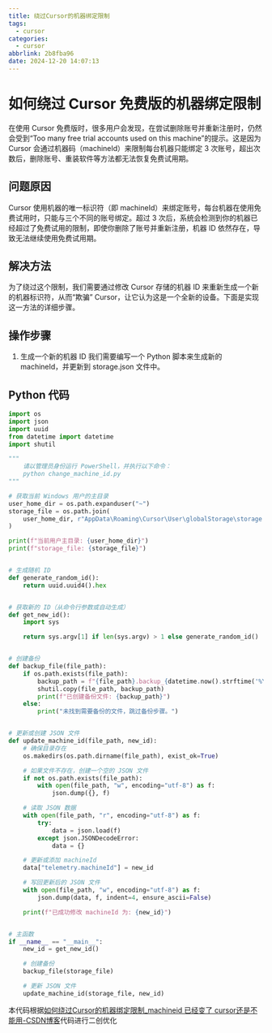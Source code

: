 ```yaml
---
title: 绕过Cursor的机器绑定限制
tags:
  - cursor
categories:
  - cursor
abbrlink: 2b8fba96
date: 2024-12-20 14:07:13
---
```


# 如何绕过 Cursor 免费版的机器绑定限制

在使用 Cursor 免费版时，很多用户会发现，在尝试删除账号并重新注册时，仍然会受到“Too many free trial accounts used on this machine”的提示。这是因为 Cursor 会通过机器码（machineId）来限制每台机器只能绑定 3 次账号，超出次数后，删除账号、重装软件等方法都无法恢复免费试用期。

## 问题原因

Cursor 使用机器的唯一标识符（即 machineId）来绑定账号，每台机器在使用免费试用时，只能与三个不同的账号绑定。超过 3 次后，系统会检测到你的机器已经超过了免费试用的限制，即使你删除了账号并重新注册，机器 ID 依然存在，导致无法继续使用免费试用期。

## 解决方法

为了绕过这个限制，我们需要通过修改 Cursor 存储的机器 ID 来重新生成一个新的机器标识符，从而“欺骗” Cursor，让它认为这是一个全新的设备。下面是实现这一方法的详细步骤。

## 操作步骤

1. 生成一个新的机器 ID
   我们需要编写一个 Python 脚本来生成新的 machineId，并更新到 storage.json 文件中。

## Python 代码

```py
import os
import json
import uuid
from datetime import datetime
import shutil

"""
    请以管理员身份运行 PowerShell，并执行以下命令：
    python change_machine_id.py
"""

# 获取当前 Windows 用户的主目录
user_home_dir = os.path.expanduser("~")
storage_file = os.path.join(
    user_home_dir, r"AppData\Roaming\Cursor\User\globalStorage\storage.json"
)

print(f"当前用户主目录: {user_home_dir}")
print(f"storage_file: {storage_file}")


# 生成随机 ID
def generate_random_id():
    return uuid.uuid4().hex


# 获取新的 ID（从命令行参数或自动生成）
def get_new_id():
    import sys

    return sys.argv[1] if len(sys.argv) > 1 else generate_random_id()


# 创建备份
def backup_file(file_path):
    if os.path.exists(file_path):
        backup_path = f"{file_path}.backup_{datetime.now().strftime('%Y%m%d_%H%M%S')}"
        shutil.copy(file_path, backup_path)
        print(f"已创建备份文件: {backup_path}")
    else:
        print("未找到需要备份的文件，跳过备份步骤。")


# 更新或创建 JSON 文件
def update_machine_id(file_path, new_id):
    # 确保目录存在
    os.makedirs(os.path.dirname(file_path), exist_ok=True)

    # 如果文件不存在，创建一个空的 JSON 文件
    if not os.path.exists(file_path):
        with open(file_path, "w", encoding="utf-8") as f:
            json.dump({}, f)

    # 读取 JSON 数据
    with open(file_path, "r", encoding="utf-8") as f:
        try:
            data = json.load(f)
        except json.JSONDecodeError:
            data = {}

    # 更新或添加 machineId
    data["telemetry.machineId"] = new_id

    # 写回更新后的 JSON 文件
    with open(file_path, "w", encoding="utf-8") as f:
        json.dump(data, f, indent=4, ensure_ascii=False)

    print(f"已成功修改 machineId 为: {new_id}")


# 主函数
if __name__ == "__main__":
    new_id = get_new_id()

    # 创建备份
    backup_file(storage_file)

    # 更新 JSON 文件
    update_machine_id(storage_file, new_id)
```

本代码根据[如何绕过Cursor的机器绑定限制_machineid 已经变了 cursor还是不能用-CSDN博客](https://blog.csdn.net/Natsuago/article/details/144357008#/)代码进行二创优化